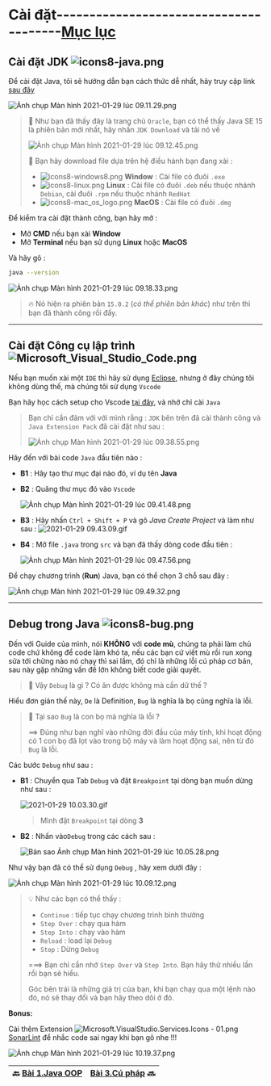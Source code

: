 # Cài đặt---------------------------------------[Mục lục](https://github.com/Zenfection/Java)

## Cài đặt JDK ![icons8-java.png](https://raw.githubusercontent.com/Zenfection/Image/master/2021/01/29-09-23-26-icons8-java.png)

Để cài đặt Java, tôi sẽ hướng dẫn bạn cách thức dễ nhất, hãy truy cập link [sau đây](https://www.oracle.com/java/technologies/javase-downloads.html)

![Ảnh chụp Màn hình 2021-01-29 lúc 09.11.29.png](https://raw.githubusercontent.com/Zenfection/Image/master/2021/01/29-09-12-00-A%CC%89nh%20chu%CC%A3p%20Ma%CC%80n%20hi%CC%80nh%202021-01-29%20lu%CC%81c%2009.11.29.png)

> 🦈 Như bạn đã thấy đây là trang chủ `Oracle`, bạn có thể thấy Java SE 15 là phiên bản mới nhất, hãy nhấn `JDK Download` và tải nó về 
> 
> ![Ảnh chụp Màn hình 2021-01-29 lúc 09.12.45.png](https://raw.githubusercontent.com/Zenfection/Image/master/2021/01/29-09-12-53-A%CC%89nh%20chu%CC%A3p%20Ma%CC%80n%20hi%CC%80nh%202021-01-29%20lu%CC%81c%2009.12.45.png)
> 
> 🐍 Bạn hãy download file dựa trên hệ điều hành bạn đang xài :
> 
> - ![icons8-windows8.png](https://raw.githubusercontent.com/Zenfection/Image/master/2021/01/29-09-15-30-icons8-windows8.png) **Window** : Cài file có đuôi `.exe`
> - ![icons8-linux.png](https://raw.githubusercontent.com/Zenfection/Image/master/2021/01/29-09-15-18-icons8-linux.png) **Linux**  : Cài file có đuôi `.deb` nếu thuộc nhánh `Debian`, cài đuôi `.rpm` nếu thuộc nhánh `RedHat`
> - ![icons8-mac_os_logo.png](https://raw.githubusercontent.com/Zenfection/Image/master/2021/01/29-09-15-36-icons8-mac_os_logo.png) **MacOS** : Cài file có đuôi `.dmg`

Để kiểm tra cài đặt thành công, bạn hãy mở : 

- Mở **CMD**  nếu bạn xài **Window**
- Mở **Terminal** nếu bạn sử dụng **Linux** hoặc **MacOS**

Và hãy gõ : 

```bash
java --version
```

![Ảnh chụp Màn hình 2021-01-29 lúc 09.18.33.png](https://raw.githubusercontent.com/Zenfection/Image/master/2021/01/29-09-20-59-A%CC%89nh%20chu%CC%A3p%20Ma%CC%80n%20hi%CC%80nh%202021-01-29%20lu%CC%81c%2009.18.33.png)

> 🔥 Nó hiện ra phiên bản `15.0.2` (*có thể phiên bản khác*) như trên thì bạn đã thành công rồi đấy.

---

## Cài đặt Công cụ lập trình ![Microsoft_Visual_Studio_Code.png](https://raw.githubusercontent.com/Zenfection/Image/master/2021/01/29-09-24-24-Microsoft_Visual_Studio_Code.png)

Nếu bạn muốn xài một `IDE` thì hãy sử dụng [Eclipse](https://www.eclipse.org/downloads/), nhưng ở đây chúng tôi không dùng thế, mà chúng tôi sử dụng `Vscode`

Bạn hãy học cách setup cho Vscode [tại đây](https://zenfection.github.io/Source/Vscode/), và nhớ chỉ cài `Java`

> Bạn chỉ cần đảm với với mình rằng : `JDK` bên trên đã cài thành công và `Java Extension Pack` đã cài đặt như sau :
> 
> ![Ảnh chụp Màn hình 2021-01-29 lúc 09.38.55.png](https://raw.githubusercontent.com/Zenfection/Image/master/2021/01/29-09-39-44-A%CC%89nh%20chu%CC%A3p%20Ma%CC%80n%20hi%CC%80nh%202021-01-29%20lu%CC%81c%2009.38.55.png)

Hãy đến với bài code `Java` đầu tiên nào : 

- **B1** : Hãy tạo thư mục đại nào đó, ví dụ tên **Java** 

- **B2** : Quăng thư mục đó vào `Vscode`
  
  ![Ảnh chụp Màn hình 2021-01-29 lúc 09.41.48.png](https://raw.githubusercontent.com/Zenfection/Image/master/2021/01/29-09-41-56-A%CC%89nh%20chu%CC%A3p%20Ma%CC%80n%20hi%CC%80nh%202021-01-29%20lu%CC%81c%2009.41.48.png)

- **B3** : Hãy nhấn `Ctrl + Shift + P` và gõ *Java Create Project* và làm như sau : 
  ![2021-01-29 09.43.09.gif](https://raw.githubusercontent.com/Zenfection/Image/master/2021/01/29-09-45-51-2021-01-29%2009.43.09.gif)

- **B4** : Mở file `.java` trong `src` và bạn đã thấy dòng code đầu tiên : 
  
  ![Ảnh chụp Màn hình 2021-01-29 lúc 09.47.56.png](https://raw.githubusercontent.com/Zenfection/Image/master/2021/01/29-09-48-31-A%CC%89nh%20chu%CC%A3p%20Ma%CC%80n%20hi%CC%80nh%202021-01-29%20lu%CC%81c%2009.47.56.png)

Để chạy chương trình (**Run**) Java, bạn có thể chọn 3 chỗ sau đây : 

![Ảnh chụp Màn hình 2021-01-29 lúc 09.49.32.png](https://raw.githubusercontent.com/Zenfection/Image/master/2021/01/29-09-51-49-A%CC%89nh%20chu%CC%A3p%20Ma%CC%80n%20hi%CC%80nh%202021-01-29%20lu%CC%81c%2009.49.32.png)

---

## Debug trong Java ![icons8-bug.png](https://raw.githubusercontent.com/Zenfection/Image/master/2021/01/29-09-53-43-icons8-bug.png)

Đến với Guide của mình, nói **KHÔNG** với **code mù**, chúng ta phải làm chủ code chứ không để code làm khó ta, nếu các bạn cứ viết mù rồi run xong sửa tới chừng nào nó chạy thì sai lầm, đó chỉ là những lỗi cú pháp cơ bản, sau này gặp những vấn đề lớn không biết code giải quyết.

> 🤔 Vậy `Debug` là gì ? Có ăn được không mà cần dữ thế ? 

Hiểu đơn giản thế này, `De` là Definition, `Bug` là nghĩa là bọ cũng nghĩa là lỗi.

> 🤔 Tại sao `Bug` là con bọ mà nghĩa là lỗi ? 
> 
> ==> Đúng như bạn nghĩ vào những đời đầu của máy tính, khi hoạt động có 1 con bọ đã lọt vào trong bộ máy và làm hoạt động sai, nên từ đó `Bug` là lỗi.

Các bước `Debug` như sau : 

- **B1** : Chuyển qua Tab `Debug` và đặt `Breakpoint` tại dòng bạn muốn dừng như sau :
  
  ![2021-01-29 10.03.30.gif](https://raw.githubusercontent.com/Zenfection/Image/master/2021/01/29-10-04-27-2021-01-29%2010.03.30.gif)
  
  > Mình đặt `Breakpoint` tại dòng **3**

- **B2** : Nhấn vào`Debug` trong các cách sau : 
  
  ![Bản sao Ảnh chụp Màn hình 2021-01-29 lúc 10.05.28.png](https://raw.githubusercontent.com/Zenfection/Image/master/2021/01/29-10-07-10-Ba%CC%89n%20sao%20A%CC%89nh%20chu%CC%A3p%20Ma%CC%80n%20hi%CC%80nh%202021-01-29%20lu%CC%81c%2010.05.28.png)

Như vậy bạn đã có thể sử dụng `Debug` , hãy xem dưới đây : 

![Ảnh chụp Màn hình 2021-01-29 lúc 10.09.12.png](https://raw.githubusercontent.com/Zenfection/Image/master/2021/01/29-10-12-57-A%CC%89nh%20chu%CC%A3p%20Ma%CC%80n%20hi%CC%80nh%202021-01-29%20lu%CC%81c%2010.09.12.png)

> 💡 Như các bạn có thể thấy : 
> 
> - `Continue` : tiếp tục chạy chương trình bình thường 
> - `Step Over` : chạy qua hàm
> - `Step Into` : chạy vào hàm
> - `Reload` : load lại `Debug`
> - `Stop` : Dừng `Debug`
> 
> ===> Bạn chỉ cần nhớ `Step Over` và `Step Into`. Bạn hãy thử nhiều lần rồi bạn sẽ hiểu.
> 
> Góc bên trái là những giá trị của bạn, khi bạn chạy qua một lệnh nào đó, nó sẽ thay đổi và bạn hãy theo dõi ở đó.

**Bonus:**

Cài thêm Extension ![Microsoft.VisualStudio.Services.Icons - 01.png](https://raw.githubusercontent.com/Zenfection/Image/master/2021/01/29-10-19-13-Microsoft.VisualStudio.Services.Icons%20-%2001.png) [SonarLint](https://marketplace.visualstudio.com/items?itemName=SonarSource.sonarlint-vscode) để nhắc code sai ngay khi bạn gõ nhe !!! 

![Ảnh chụp Màn hình 2021-01-29 lúc 10.19.37.png](https://raw.githubusercontent.com/Zenfection/Image/master/2021/01/29-10-19-43-A%CC%89nh%20chu%CC%A3p%20Ma%CC%80n%20hi%CC%80nh%202021-01-29%20lu%CC%81c%2010.19.37.png)

| 🔙  [Bài 1.Java OOP](https://github.com/Zenfection/Java/blob/master/Java%20OOP/1.OOP.md) | [Bài 3.Cú pháp](https://github.com/Zenfection/Java/blob/master/Java%20Basic/3.Cuphap.md) 🔜 |
| --------------------------------------------------------------------------------------------------- | ------------------------------------------------------------------------------------------- |

